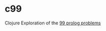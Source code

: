 c99
===

Clojure Exploration of the [99 prolog problems](https://sites.google.com/site/prologsite/prolog-problems)
